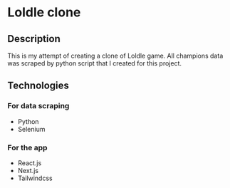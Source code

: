 # Loldle clone

## Description

This is my attempt of creating a clone of Loldle game. All champions data was scraped by python script that I created for this project.

## Technologies

### For data scraping

- Python
- Selenium

### For the app

- React.js
- Next.js
- Tailwindcss
